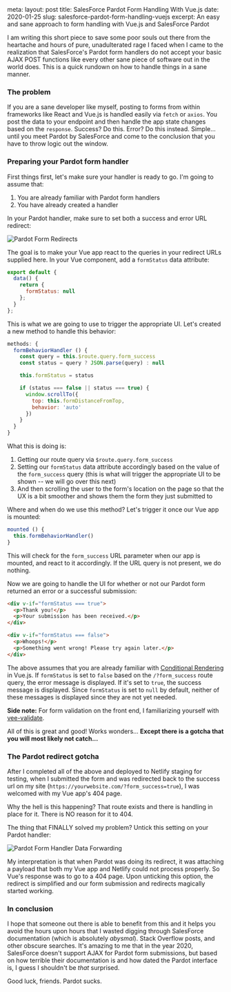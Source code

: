<route lang="yaml">
meta:
  layout: post
  title: SalesForce Pardot Form Handling With Vue.js
  date: 2020-01-25
  slug: salesforce-pardot-form-handling-vuejs
  excerpt: An easy and sane approach to form handling with Vue.js and SalesForce Pardot
</route>

I am writing this short piece to save some poor souls out there from the heartache and hours of pure, unadulterated rage I faced when I came to the realization that SalesForce's Pardot form handlers do not accept your basic AJAX POST functions like every other sane piece of software out in the world does. This is a quick rundown on how to handle things in a sane manner.

### The problem

If you are a sane developer like myself, posting to forms from within frameworks like React and Vue.js is handled easily via `fetch` or `axios`. You post the data to your endpoint and then handle the app state changes based on the `response`. Success? Do this. Error? Do this instead. Simple... until you meet Pardot by SalesForce and come to the conclusion that you have to throw logic out the window.

### Preparing your Pardot form handler

First things first, let's make sure your handler is ready to go. I'm going to assume that:

1. You are already familiar with Pardot form handlers
2. You have already created a handler

In your Pardot handler, make sure to set both a success and error URL redirect:

![Pardot Form Redirects](/images/journal/sf-pardot-redirect-urls.png)

The goal is to make your Vue app react to the queries in your redirect URLs supplied here. In your Vue component, add a `formStatus` data attribute:

```js
export default {
  data() {
    return {
      formStatus: null
    };
  }
};
```

This is what we are going to use to trigger the appropriate UI. Let's created a new method to handle this behavior:

```js
methods: {
  formBehaviorHandler () {
    const query = this.$route.query.form_success
    const status = query ? JSON.parse(query) : null

    this.formStatus = status

    if (status === false || status === true) {
      window.scrollTo({
        top: this.formDistanceFromTop,
        behavior: 'auto'
      })
    }
  }
}
```

What this is doing is:

1. Getting our route query via `$route.query.form_success`
2. Setting our `formStatus` data attribute accordingly based on the value of the `form_success` query (this is what will trigger the appropriate UI to be shown -- we will go over this next)
3. And then scrolling the user to the form's location on the page so that the UX is a bit smoother and shows them the form they just submitted to

Where and when do we use this method? Let's trigger it once our Vue app is mounted:

```js
mounted () {
  this.formBehaviorHandler()
}
```

This will check for the `form_success` URL parameter when our app is mounted, and react to it accordingly. If the URL query is not present, we do nothing.

Now we are going to handle the UI for whether or not our Pardot form returned an error or a successful submission:

```html
<div v-if="formStatus === true">
  <p>Thank you!</p>
  <p>Your submission has been received.</p>
</div>

<div v-if="formStatus === false">
  <p>Whoops!</p>
  <p>Something went wrong! Please try again later.</p>
</div>
```

The above assumes that you are already familiar with [Conditional Rendering](https://vuejs.org/v2/guide/conditional.html "Conditional Rendering in Vue.js") in Vue.js. If `formStatus` is set to `false` based on the `/?form_success` route query, the error message is displayed. If it's set to `true`, the success message is displayed. Since `formStatus` is set to `null` by default, neither of these messages is displayed since they are not yet needed.

**Side note:** For form validation on the front end, I familiarizing yourself with [vee-validate](https://logaretm.github.io/vee-validate/ "VeeValidate - Template Based Form Validation Framework for Vue.js ").

All of this is great and good! Works wonders... **Except there is a gotcha that you will most likely not catch...**

### The Pardot redirect gotcha

After I completed all of the above and deployed to Netlify staging for testing, when I submitted the form and was redirected back to the success url on my site (`https://yourwebsite.com/?form_success=true`), I was welcomed with my Vue app's 404 page.

Why the hell is this happening? That route exists and there is handling in place for it. There is NO reason for it to 404.

The thing that FINALLY solved my problem? Untick this setting on your Pardot handler:

![Pardot Form Handler Data Forwarding](/images/journal/sf-pardot-data-forwarding.png)

My interpretation is that when Pardot was doing its redirect, it was attaching a payload that both my Vue app and Netlify could not process properly. So Vue's response was to go to a 404 page. Upon unticking this option, the redirect is simplified and our form submission and redirects magically started working.

### In conclusion

I hope that someone out there is able to benefit from this and it helps you avoid the hours upon hours that I wasted digging through SalesForce documentation (which is absolutely _abysmal_). Stack Overflow posts, and other obscure searches. It's amazing to me that in the year 2020, SalesForce doesn't support AJAX for Pardot form submissions, but based on how terrible their documentation is and how dated the Pardot interface is, I guess I shouldn't be _that_ surprised.

Good luck, friends. Pardot sucks.
